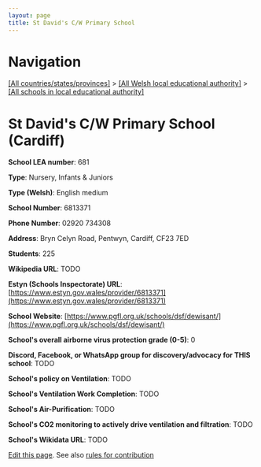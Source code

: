 ```yaml
---
layout: page
title: St David's C/W Primary School
---
```

# Navigation

[[All countries/states/provinces]](../../..) > [[All Welsh local educational authority]](../..) > [[All schools in local educational authority]](..)

# St David's C/W Primary School (Cardiff)

**School LEA number**: 681

**Type**: Nursery, Infants & Juniors

**Type (Welsh)**: English medium

**School Number**: 6813371

**Phone Number**: 02920 734308

**Address**: Bryn Celyn Road, Pentwyn, Cardiff, CF23 7ED

**Students**: 225

**Wikipedia URL**: TODO

**Estyn (Schools Inspectorate) URL**: [https://www.estyn.gov.wales/provider/6813371](https://www.estyn.gov.wales/provider/6813371)

**School Website**: [https://www.pgfl.org.uk/schools/dsf/dewisant/](https://www.pgfl.org.uk/schools/dsf/dewisant/)

**School's overall airborne virus protection grade (0-5)**: 0

**Discord, Facebook, or WhatsApp group for discovery/advocacy for THIS school**: TODO

**School's policy on Ventilation**: TODO

**School's Ventilation Work Completion**: TODO

**School's Air-Purification**: TODO

**School's CO2 monitoring to actively drive ventilation and filtration**: TODO

**School's Wikidata URL**: TODO




[Edit this page](https://github.com/VentilationProject/Wales/edit/prif/./Cardiff/St_David's_C_W_Primary_School.md). See also [rules for contribution](../../../contribution-rules/)